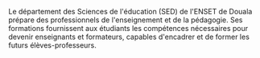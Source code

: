 Le département des Sciences de l'éducation (SED) de l'ENSET de Douala prépare des professionnels de l'enseignement et de la pédagogie. Ses formations fournissent aux étudiants les compétences nécessaires pour devenir enseignants et formateurs, capables d'encadrer et de former les futurs élèves-professeurs.